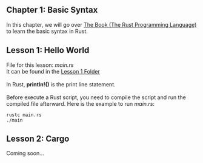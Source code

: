 ## Chapter 1: Basic Syntax
In this chapter, we will go over <a href="https://doc.rust-lang.org/book/title-page.html">The Book (The Rust Programming Language)</a> to learn the basic syntax in Rust.

## Lesson 1: Hello World
File for this lesson:  <i>main.rs</i><br>
It can be found in the <a href="https://github.com/jacquessham/learn_rust/tree/main/ch1/lesson1">Lesson 1 Folder</a>
<br><br>
In Rust, <b>println!()</b> is the print line statement.
<br><br>
Before execute a Rust script, you need to compile the script and run the compiled file afterward. Here is the example to run <i>main.rs</i>:

```
rustc main.rs
./main
```

## Lesson 2: Cargo
Coming soon...